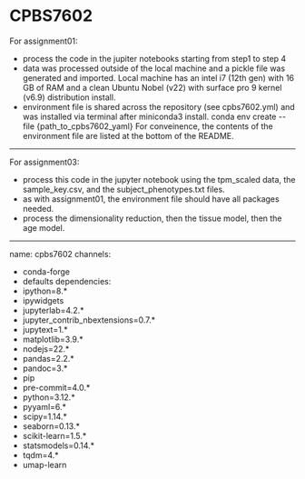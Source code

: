 # CPBS7602

For assignment01:
- process the code in the jupiter notebooks starting from step1 to step 4
- data was processed outside of the local machine and a pickle file was generated and imported. Local machine has an intel i7 (12th gen) with 16 GB of RAM and a clean Ubuntu Nobel (v22) with surface pro 9 kernel (v6.9) distribution install. 
- environment file is shared across the repository (see cpbs7602.yml) and was installed via terminal after miniconda3 install.
        conda env create --file {path_to_cpbs7602_yaml}
For conveinence, the contents of the environment file are listed at the bottom of the README. 

---
For assignment03: 
- process this code in the jupyter notebook using the tpm_scaled data, the sample_key.csv, and the subject_phenotypes.txt files.
- as with assignment01, the environment file should have all packages needed.
- process the dimensionality reduction, then the tissue model, then the age model.
---

name: cpbs7602
channels:
  - conda-forge
  - defaults
dependencies:
  - ipython=8.*
  - ipywidgets
  - jupyterlab=4.2.*
  - jupyter_contrib_nbextensions=0.7.*
  - jupytext=1.*
  - matplotlib=3.9.*
  - nodejs=22.*
  - pandas=2.2.*
  - pandoc=3.*
  - pip
  - pre-commit=4.0.*
  - python=3.12.*
  - pyyaml=6.*
  - scipy=1.14.*
  - seaborn=0.13.*
  - scikit-learn=1.5.*
  - statsmodels=0.14.*
  - tqdm=4.*
  - umap-learn
